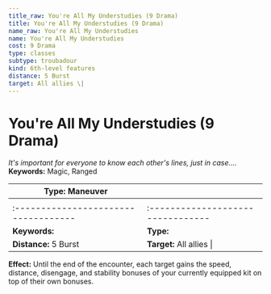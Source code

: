 ```yaml
---
title_raw: You're All My Understudies (9 Drama)
title: You're All My Understudies (9 Drama)
name_raw: You're All My Understudies
name: You're All My Understudies
cost: 9 Drama
type: classes
subtype: troubadour
kind: 6th-level features
distance: 5 Burst
target: All allies \|
---
```


# You're All My Understudies (9 Drama)

*It's important for everyone to know each other's lines, just in case....* **Keywords:** Magic, Ranged

| **Type:** Maneuver                   |                                   |
| ------------------------------------ | --------------------------------- |
|                                      |                                   |
| :----------------------------------- | :-------------------------------- |
| **Keywords:**                        | **Type:**                         |
| **Distance:** 5 Burst                | **Target:** All allies \|         |

**Effect:** Until the end of the encounter, each target gains the speed, distance, disengage, and stability bonuses of your currently equipped kit on top of their own bonuses.
